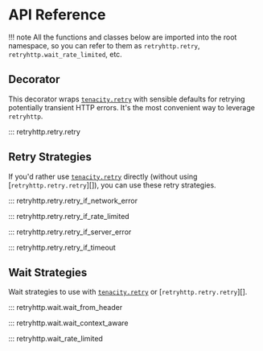 # API Reference

!!! note
    All the functions and classes below are imported into the root namespace, so you can refer to them as `retryhttp.retry`, `retryhttp.wait_rate_limited`, etc.

## Decorator

This decorator wraps [`tenacity.retry`](https://tenacity.readthedocs.io/en/latest/api.html#tenacity.retry) with sensible defaults for retrying potentially transient HTTP errors. It's the most convenient way to leverage `retryhttp`.

::: retryhttp.retry.retry

## Retry Strategies

If you'd rather use [`tenacity.retry`](https://tenacity.readthedocs.io/en/latest/api.html#tenacity.retry) directly (without using [`retryhttp.retry.retry`][]), you can use these retry strategies.

::: retryhttp.retry.retry_if_network_error

::: retryhttp.retry.retry_if_rate_limited

::: retryhttp.retry.retry_if_server_error

::: retryhttp.retry.retry_if_timeout

## Wait Strategies

Wait strategies to use with [`tenacity.retry`](https://tenacity.readthedocs.io/en/latest/api.html#tenacity.retry) or [`retryhttp.retry.retry`][].

::: retryhttp.wait.wait_from_header

::: retryhttp.wait.wait_context_aware

::: retryhttp.wait_rate_limited
